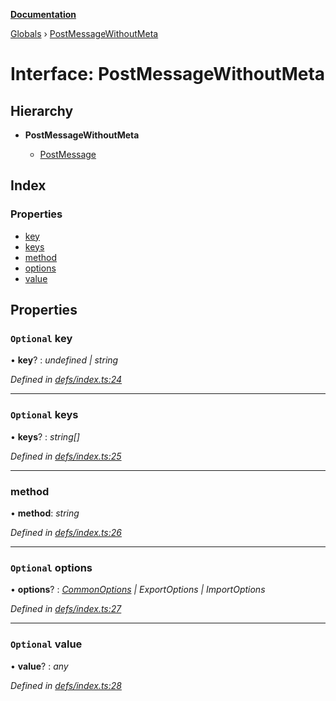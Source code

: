 **[Documentation](../README.md)**

[Globals](../README.md) › [PostMessageWithoutMeta](postmessagewithoutmeta.md)

# Interface: PostMessageWithoutMeta

## Hierarchy

* **PostMessageWithoutMeta**

  * [PostMessage](postmessage.md)

## Index

### Properties

* [key](postmessagewithoutmeta.md#optional-key)
* [keys](postmessagewithoutmeta.md#optional-keys)
* [method](postmessagewithoutmeta.md#method)
* [options](postmessagewithoutmeta.md#optional-options)
* [value](postmessagewithoutmeta.md#optional-value)

## Properties

### `Optional` key

• **key**? : *undefined | string*

*Defined in [defs/index.ts:24](https://github.com/badbatch/cachemap/blob/cb2a149/packages/core-worker/src/defs/index.ts#L24)*

___

### `Optional` keys

• **keys**? : *string[]*

*Defined in [defs/index.ts:25](https://github.com/badbatch/cachemap/blob/cb2a149/packages/core-worker/src/defs/index.ts#L25)*

___

###  method

• **method**: *string*

*Defined in [defs/index.ts:26](https://github.com/badbatch/cachemap/blob/cb2a149/packages/core-worker/src/defs/index.ts#L26)*

___

### `Optional` options

• **options**? : *[CommonOptions](commonoptions.md) | ExportOptions | ImportOptions*

*Defined in [defs/index.ts:27](https://github.com/badbatch/cachemap/blob/cb2a149/packages/core-worker/src/defs/index.ts#L27)*

___

### `Optional` value

• **value**? : *any*

*Defined in [defs/index.ts:28](https://github.com/badbatch/cachemap/blob/cb2a149/packages/core-worker/src/defs/index.ts#L28)*